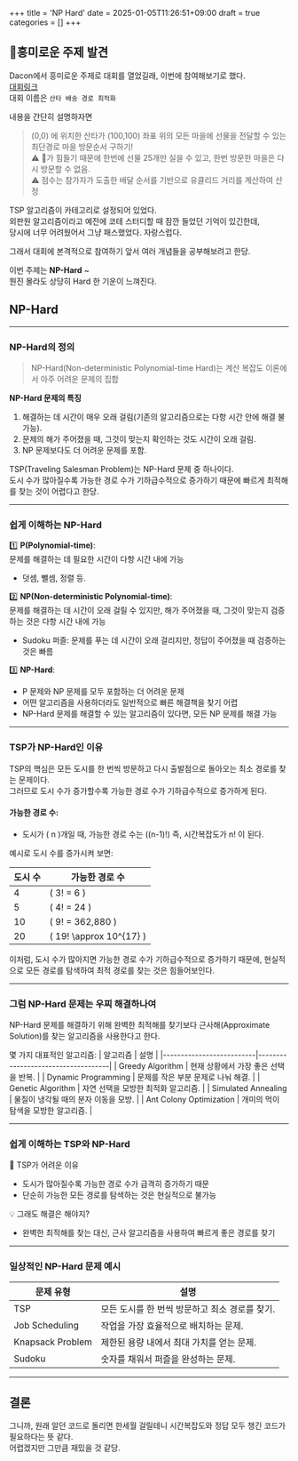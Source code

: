 +++
title = 'NP Hard'
date = 2025-01-05T11:26:51+09:00
draft = true
categories = []
+++

## 🎅흥미로운 주제 발견
Dacon에서 흥미로운 주제로 대회를 열었길래, 이번에 참여해보기로 했다.   
[대회링크](https://dacon.io/competitions/official/236437/overview/rules)  
대회 이름은 `산타 배송 경로 최적화` 

내용을 간단히 설명하자면
> (0,0) 에 위치한 산타가 (100,100) 좌표 위의 모든 마을에 선물을 전달할 수 있는 최단경로 마을 방문순서 구하기!  
⚠️ 🦌가 힘들기 때문에 한번에 선물 25개만 실을 수 있고, 한번 방문한 마을은 다시 방문할 수 없음.   
⚠️ 점수는 참가자가 도출한 배달 순서를 기반으로 유클리드 거리를 계산하여 산정


TSP 알고리즘이 카테고리로 설정되어 있었다.  
외판원 알고리즘이라고 예전에 코테 스터디할 때 잠깐 들었던 기억이 있긴한데,  
당시에 너무 어려웠어서 그냥 패스했었다. 자랑스럽다.  

그래서 대회에 본격적으로 참여하기 앞서 여러 개념들을 공부해보려고 한당.  

이번 주제는 **NP-Hard** ~  
뭔진 몰라도 상당히 Hard 한 기운이 느껴진다.  


## NP-Hard 
---
### NP-Hard의 정의
>NP-Hard(Non-deterministic Polynomial-time Hard)는 계산 복잡도 이론에서 아주 어려운 문제의 집합

**NP-Hard 문제의 특징**  
1. 해결하는 데 시간이 매우 오래 걸림(기존의 알고리즘으로는 다항 시간 안에 해결 불가능).
2. 문제의 해가 주어졌을 때, 그것이 맞는지 확인하는 것도 시간이 오래 걸림.
3. NP 문제보다도 더 어려운 문제를 포함.

TSP(Traveling Salesman Problem)는 NP-Hard 문제 중 하나이다.  
도시 수가 많아질수록 가능한 경로 수가 기하급수적으로 증가하기 때문에 빠르게 최적해를 찾는 것이 어렵다고 한당.  

---

### 쉽게 이해하는 NP-Hard

1️⃣ **P(Polynomial-time)**:  
문제를 해결하는 데 필요한 시간이 다항 시간 내에 가능    
- 덧셈, 뺄셈, 정렬 등.

2️⃣ **NP(Non-deterministic Polynomial-time)**:  
문제를 해결하는 데 시간이 오래 걸릴 수 있지만, 해가 주어졌을 때, 그것이 맞는지 검증하는 것은 다항 시간 내에 가능  
- Sudoku 퍼즐: 문제를 푸는 데 시간이 오래 걸리지만, 정답이 주어졌을 때 검증하는 것은 빠름

3️⃣ **NP-Hard**:   
- P 문제와 NP 문제를 모두 포함하는 더 어려운 문제  
- 어떤 알고리즘을 사용하더라도 일반적으로 빠른 해결책을 찾기 어렵  
- NP-Hard 문제를 해결할 수 있는 알고리즘이 있다면, 모든 NP 문제를 해결 가능  

---

### TSP가 NP-Hard인 이유

TSP의 핵심은 모든 도시를 한 번씩 방문하고 다시 출발점으로 돌아오는 최소 경로를 찾는 문제이다.  
그러므로 도시 수가 증가할수록 가능한 경로 수가 기하급수적으로 증가하게 된다.  

#### 가능한 경로 수:
- 도시가 \( n \)개일 때, 가능한 경로 수는 \((n-1)!\) 
즉, 시간복잡도가 n! 이 된다.  

예시로 도시 수를 증가시켜 보면:

| 도시 수 | 가능한 경로 수         |
|--------|----------------------|
| 4      | \( 3! = 6 \)         |
| 5      | \( 4! = 24 \)        |
| 10     | \( 9! = 362,880 \)   |
| 20     | \( 19! \approx 10^{17} \) |

이처럼, 도시 수가 많아지면 가능한 경로 수가 기하급수적으로 증가하기 때문에, 현실적으로 모든 경로를 탐색하여 최적 경로를 찾는 것은 힘들어보인다.  

---

### 그럼 NP-Hard 문제는 우찌 해결하나여

NP-Hard 문제를 해결하기 위해 완벽한 최적해를 찾기보다 근사해(Approximate Solution)를 찾는 알고리즘을 사용한다고 한다.  

몇 가지 대표적인 알고리즘:
| 알고리즘                  | 설명                               |
|--------------------------|------------------------------------|
| Greedy Algorithm      | 현재 상황에서 가장 좋은 선택을 반복. |
| Dynamic Programming   | 문제를 작은 부분 문제로 나눠 해결.  |
| Genetic Algorithm     | 자연 선택을 모방한 최적화 알고리즘. |
| Simulated Annealing   | 물질이 냉각될 때의 분자 이동을 모방. |
| Ant Colony Optimization | 개미의 먹이 탐색을 모방한 알고리즘. |

---

### 쉽게 이해하는 TSP와 NP-Hard

🔧 TSP가 어려운 이유  

- 도시가 많아질수록 가능한 경로 수가 급격히 증가하기 때문  
- 단순히 가능한 모든 경로를 탐색하는 것은 현실적으로 불가능  

💡 그래도 해결은 해야지?  

- 완벽한 최적해를 찾는 대신, 근사 알고리즘을 사용하여 빠르게 좋은 경로를 찾기  

---

### 일상적인 NP-Hard 문제 예시

| 문제 유형             | 설명                                           |
|----------------------|----------------------------------------------|
| TSP              | 모든 도시를 한 번씩 방문하고 최소 경로를 찾기. |
| Job Scheduling   | 작업을 가장 효율적으로 배치하는 문제.          |
| Knapsack Problem | 제한된 용량 내에서 최대 가치를 얻는 문제.      |
| Sudoku           | 숫자를 채워서 퍼즐을 완성하는 문제.            |
---

## 결론
그니까, 원래 알던 코드로 돌리면 한세월 걸릴테니 
시간복잡도와 정답 모두 챙긴 코드가 필요하다는 뜻 같다.  
어렵겠지만 그만큼 재밌을 것 같당.   